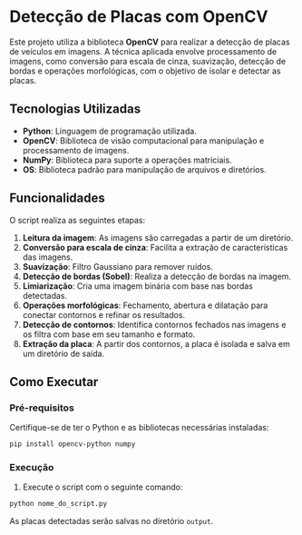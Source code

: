 # Detecção de Placas com OpenCV

Este projeto utiliza a biblioteca **OpenCV** para realizar a detecção de placas de veículos em imagens. A técnica aplicada envolve processamento de imagens, como conversão para escala de cinza, suavização, detecção de bordas e operações morfológicas, com o objetivo de isolar e detectar as placas.

## Tecnologias Utilizadas

- **Python**: Linguagem de programação utilizada.
- **OpenCV**: Biblioteca de visão computacional para manipulação e processamento de imagens.
- **NumPy**: Biblioteca para suporte a operações matriciais.
- **OS**: Biblioteca padrão para manipulação de arquivos e diretórios.

## Funcionalidades

O script realiza as seguintes etapas:

1. **Leitura da imagem**: As imagens são carregadas a partir de um diretório.
2. **Conversão para escala de cinza**: Facilita a extração de características das imagens.
3. **Suavização**: Filtro Gaussiano para remover ruídos.
4. **Detecção de bordas (Sobel)**: Realiza a detecção de bordas na imagem.
5. **Limiarização**: Cria uma imagem binária com base nas bordas detectadas.
6. **Operações morfológicas**: Fechamento, abertura e dilatação para conectar contornos e refinar os resultados.
7. **Detecção de contornos**: Identifica contornos fechados nas imagens e os filtra com base em seu tamanho e formato.
8. **Extração da placa**: A partir dos contornos, a placa é isolada e salva em um diretório de saída.

## Como Executar

### Pré-requisitos

Certifique-se de ter o Python e as bibliotecas necessárias instaladas:

```bash
pip install opencv-python numpy
```

### Execução

1. Execute o script com o seguinte comando:

```bash
python nome_do_script.py
```
As placas detectadas serão salvas no diretório `output`.
